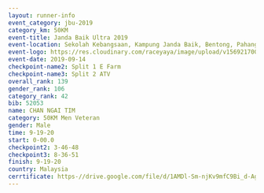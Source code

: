 ```yaml
---
layout: runner-info 
event_category: jbu-2019 
category_km: 50KM 
event-title: Janda Baik Ultra 2019
event-location: Sekolah Kebangsaan, Kampung Janda Baik, Bentong, Pahang, Malaysia 
event-logo: https://res.cloudinary.com/raceyaya/image/upload/v1569217009/logo/janda-baik_vch1pc.jpg 
event-date: 2019-09-14 
checkpoint-name2: Split 1 E Farm 
checkpoint-name3: Split 2 ATV 
overall_rank: 139
gender_rank: 106
category_rank: 42
bib: 52053
name: CHAN NGAI TIM
category: 50KM Men Veteran
gender: Male
time: 9-19-20
start: 0-00.0
checkpoint2: 3-46-48
checkpoint3: 8-36-51
finish: 9-19-20
country: Malaysia
cerrtificate: https-//drive.google.com/file/d/1AMDl-Sm-njKv9mfC9Bi_d-AgvpQK7I_P/view?usp=sharing
---
```

